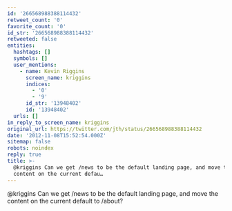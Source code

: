 ```yaml
---
id: '266568988388114432'
retweet_count: '0'
favorite_count: '0'
id_str: '266568988388114432'
retweeted: false
entities:
  hashtags: []
  symbols: []
  user_mentions:
    - name: Kevin Riggins
      screen_name: kriggins
      indices:
        - '0'
        - '9'
      id_str: '13948402'
      id: '13948402'
  urls: []
in_reply_to_screen_name: kriggins
original_url: https://twitter.com/jth/status/266568988388114432
date: '2012-11-08T15:52:54.000Z'
sitemap: false
robots: noindex
reply: true
title: >-
  @kriggins Can we get /news to be the default landing page, and move the
  content on the current defau…
---
```


@kriggins Can we get /news to be the default landing page, and move the content on the current default to /about?